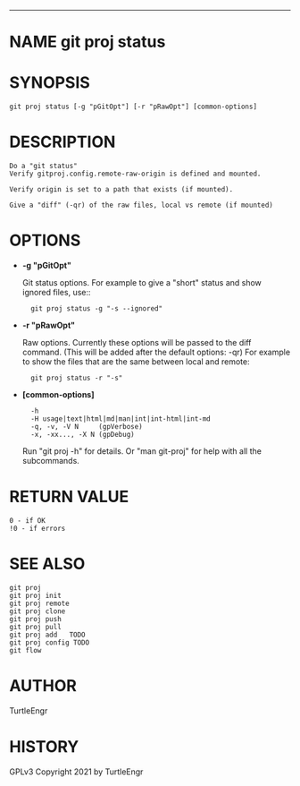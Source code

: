 <div>
    <hr/>
</div>

# NAME git proj status

# SYNOPSIS

    git proj status [-g "pGitOpt"] [-r "pRawOpt"] [common-options]

# DESCRIPTION

    Do a "git status"
    Verify gitproj.config.remote-raw-origin is defined and mounted.

    Verify origin is set to a path that exists (if mounted).

    Give a "diff" (-qr) of the raw files, local vs remote (if mounted)

# OPTIONS

- **-g "pGitOpt"**

    Git status options. For example to give a "short" status and show
    ignored files, use::

        git proj status -g "-s --ignored"

- **-r "pRawOpt"**

    Raw options. Currently these options will be passed to the diff
    command. (This will be added after the default options: -qr) For
    example to show the files that are the same between local and remote:

        git proj status -r "-s"

- **\[common-options\]**

        -h
        -H usage|text|html|md|man|int|int-html|int-md
        -q, -v, -V N     (gpVerbose)
        -x, -xx..., -X N (gpDebug)

    Run "git proj -h" for details. Or "man git-proj" for help with all the
    subcommands.

# RETURN VALUE

    0 - if OK
    !0 - if errors

# SEE ALSO

    git proj
    git proj init
    git proj remote
    git proj clone
    git proj push
    git proj pull
    git proj add   TODO
    git proj config TODO
    git flow

# AUTHOR

TurtleEngr

# HISTORY

GPLv3 Copyright 2021 by TurtleEngr

